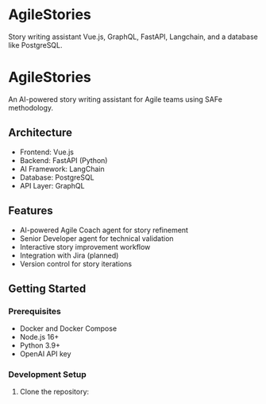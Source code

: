 # AgileStories
Story writing assistant
 Vue.js, GraphQL, FastAPI, Langchain, and a database like PostgreSQL.
# AgileStories

An AI-powered story writing assistant for Agile teams using SAFe methodology.

## Architecture

- Frontend: Vue.js
- Backend: FastAPI (Python)
- AI Framework: LangChain
- Database: PostgreSQL
- API Layer: GraphQL

## Features

- AI-powered Agile Coach agent for story refinement
- Senior Developer agent for technical validation
- Interactive story improvement workflow
- Integration with Jira (planned)
- Version control for story iterations

## Getting Started

### Prerequisites

- Docker and Docker Compose
- Node.js 16+
- Python 3.9+
- OpenAI API key

### Development Setup

1. Clone the repository: